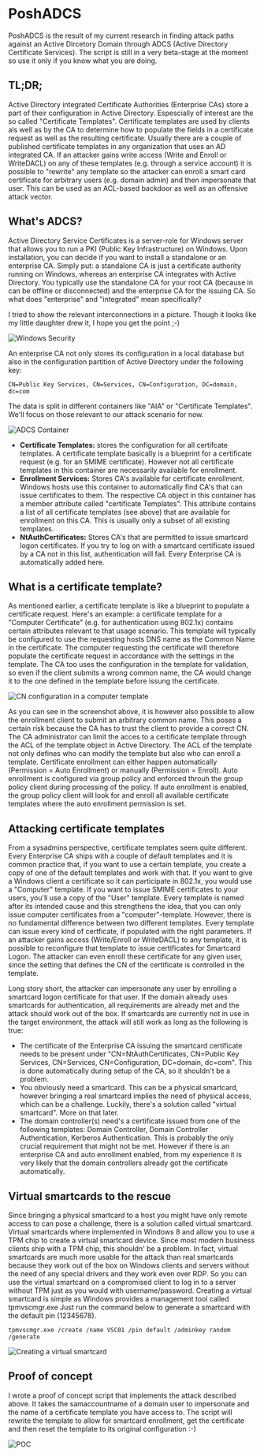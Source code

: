# PoshADCS

PoshADCS is the result of my current research in finding attack paths against an Active Dircetory Domain through ADCS (Active Directory Certificate Services). The script is still in a very beta-stage at the moment so use it only if you know what you are doing.

## TL;DR;

Active Directory integrated Certificate Authorities (Enterprise CAs) store a part of their configuration in Active Directory. Espescially of interest are the so called "Certificate Templates".
Certificate templates are used by clients als well as by the CA to determine how to populate the fields in a certificate request as well as the resulting certificate. Usually there are a couple of published certificate templates in any organization that uses an AD integrated CA.
If an attacker gains write access (Write and Enroll or WriteDACL) on any of these templates (e.g. through a service account) it is possible to "rewrite" any template so the attacker can enroll a smart card certificate for arbitrary users (e.g. domain admin) and then impersonate that user.
This can be used as an ACL-based backdoor as well as an offensive attack vector.

## What's ADCS?

Active Directory Service Certificates is a server-role for Windows server that allows you to run a PKI (Public Key Infrastructure) on Windows. Upon installation, you can decide if you want to install a standalone or an enterprise CA. Simply put: a standalone CA is just a certificate authority running on Windows, whereas an enterprise CA integrates with Active Directory.
You typically use the standalone CA for your root CA (because in can be offline or disconnected) and the enterprise CA for the issuing CA.
So what does "enterprise" and "integrated" mean specifically?

I tried to show the relevant interconnections in a picture. Though it looks like my little daughter drew it, I hope you get the point ;-)

![Windows Security](https://user-images.githubusercontent.com/7213829/66891292-07df3d80-efe9-11e9-8f51-d6e36af42b60.png)

An enterprise CA not only stores its configuration in a local database but also in the configuration partition of Active Directory under the following key:

`CN=Public Key Services, CN=Services, CN=Configuration, DC=domain, dc=com`

The data is split in different containers like "AIA" or "Certificate Templates". We'll focus on those relevant to our attack scenario for now.

![ADCS Container](https://user-images.githubusercontent.com/7213829/66890766-758a6a00-efe7-11e9-845a-4c38616b9e09.PNG)

* __Certificate Templates:__ stores the configuration for all certifcate templates. A certificate template basically is a blueprint for a certificate request (e.g. for an SMIME certificate). However not all certificate templates in this container are necessarily available for enrollment.
* __Enrollment Services:__ Stores CA's available for certificate enrollment. Windows hosts use this container to automatically find CA's that can issue certificates to them. The respective CA object in this container has a member attribute called "certificate Templates". This attribute contains a list of all certificate templates (see above) that are available for enrollment on this CA. This is usually only a subset of all existing templates. 
* __NtAuthCertificates:__ Stores CA's that are permitted to issue smartcard logon certificates. If you try to log on with a smartcard certificate issued by a CA not in this list, authentication will fail. Every Enterprise CA is automatically added here.

## What is a certificate template?

As mentioned earlier, a certificate template is like a blueprint to populate a certificate request. Here's an example: a certificate template for a "Computer Certificate" (e.g. for authentication using 802.1x) contains certain attributes relevant to that usage scenario. This template will typically be configured to use the requesting hosts DNS name as the Common Name in the certificate.
The computer requesting the certificate will therefore populate the certificate request in accordance with the settings in the template. The CA too uses the configuration in the template for validation, so even if the client submits a wrong common name, the CA would change it to the one defined in the template before issung the certificate.

![CN configuration in a computer template](https://user-images.githubusercontent.com/7213829/66890878-db76f180-efe7-11e9-8639-87ebe0826dba.PNG)

As you can see in the screenshot above, it is however also possible to allow the enrollment client to submit an arbitrary common name. This poses a certain risk because the CA has to trust the client to provide a correct CN. The CA administrator can limit the acces to a certificate template through the ACL of the template object in Active Directory. The ACL of the template not only defines who can modify the template but also who can enroll a template.
Certificate enrollment can either happen automatically (Permission = Auto Enrollment) or manually (Permission = Enroll). Auto enrollment is configured via group policy and enforced throuh the group policy client during processing of the policy. If auto enrollment is enabled, the group policy client will look for and enroll all available certificate templates where the auto enrollment permission is set.

## Attacking certificate templates

From a sysadmins perspective, certificate templates seem quite different. Every Enterprise CA ships with a couple of default templates and it is common practice that, if you want to use a certain template, you create a copy of one of the default templates and work with that.
If you want to give a Windows client a certificate so it can participate in 802.1x, you would use a "Computer" template. If you want to issue SMIME certificates to your users, you'll use a copy of the "User" template.
Every template is named after its intended cause and this strengthens the idea, that you can only issue computer certificates from a "computer"-template. However, there is no fundamental difference between two different templates. Every template can issue every kind of certficate, if populated with the right parameters.
If an attacker gains access (Write/Enroll or WriteDACL) to any template, it is possible to reconfigure that template to issue certificates for Smartcard Logon. The attacker can even enroll these certificate for any given user, since the setting that defines the CN of the certificate is controlled in the template.

Long story short, the attacker can impersonate any user by enrolling a smartcard logon certificate for that user. If the domain already uses smartcards for authentication, all requirements are already met and the attack should work out of the box.
If smartcards are currently not in use in the target environment, the attack will still work as long as the following is true:

* The certificate of the Enterprise CA issuing the smartcard certificate needs to be present under "CN=NtAuthCertificates, CN=Public Key Services, CN=Services, CN=Configuration, DC=domain, dc=com". This is done automatically during setup of the CA, so it shouldn't be a problem.
* You obviously need a smartcard. This can be a physical smartcard, however bringing a real smartcard implies the need of physical access, which can be a challenge. Luckily, there's a solution called "virtual smartcard". More on that later.
* The domain controller(s) need's a certificate issued from one of the following templates: Domain Controller, Domain Controller Authentication, Kerberos Authentication. This is probably the only crucial requirement that might not be met. However if there is an enterprise CA and auto enrollment enabled, from my experience it is very likely that the domain controllers already got the certificate automatically.

## Virtual smartcards to the rescue

Since bringing a physical smartcard to a host you might have only remote access to can pose a challenge, there is a solution called virtual smartcard. Virtual smartcards where implemented in Windows 8 and allow you to use a TPM chip to create a virtual smartcard device. 
Since most modern business clients ship with a TPM chip, this shouldn' be a problem. In fact, virtual smartcards are much more usable for the attack than real smartcards because they work out of the box on Windows clients and servers without the need of any special drivers and they work even over RDP. 
So you can use the virtual smartcard on a compromised client to log in to a server without TPM just as you would with username/password.
Creating a virtual smartcard is simple as Windows provides a management tool called tpmvscmgr.exe Just run the command below to generate a smartcard with the default pin (12345678).

`tpmvscmgr.exe /create /name VSC01 /pin default /adminkey random /generate`

![Creating a virtual smartcard](https://user-images.githubusercontent.com/7213829/66890940-16792500-efe8-11e9-818e-33314b60c72f.PNG)


## Proof of concept

I wrote a proof of concept script that implements the attack described above. It takes the samaccountname of a domain user to impersonate and the name of a certificate template you have access to.
The script will rewrite the template to allow for smartcard enrollment, get the certificate and then reset the template to its original configuration :-)

![POC](https://user-images.githubusercontent.com/7213829/66890953-20028d00-efe8-11e9-94ad-991d4da76d7f.PNG)
